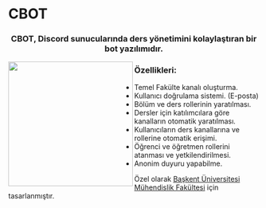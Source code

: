 # CBOT
<h3 align="center">CBOT, Discord sunucularında ders yönetimini kolaylaştıran bir bot yazılımıdır. </h3>
<img align="left" width="250" height="250" src="https://user-images.githubusercontent.com/100694366/229351915-05326b39-e81f-4e48-bc3f-2f176a27ad91.png">
<h3 align="left">Özellikleri:</h3>
<ul>
  <li>Temel Fakülte kanalı oluşturma.</li>
  <li>Kullanıcı doğrulama sistemi. (E-posta)</li>
  <li>Bölüm ve ders rollerinin yaratılması.</li>
  <li>Dersler için katılımcılara göre kanalların otomatik yaratılması.</li>
  <li>Kullanıcıların ders kanallarına ve rollerine otomatik erişimi.</li>
  <li>Öğrenci ve öğretmen rollerini atanması ve yetkilendirilmesi.</li>
  <li>Anonim duyuru yapabilme.</li>  
</ul>

Özel olarak <a href="https://muh.baskent.edu.tr/kw/index.php">Başkent Üniversitesi Mühendislik Fakültesi</a> için tasarlanmıştır.
